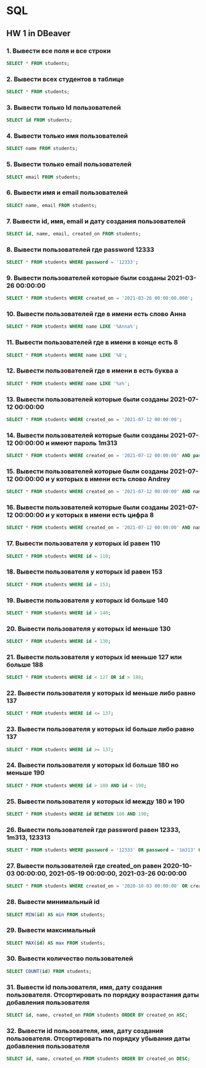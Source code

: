 # SQL
## HW 1 in DBeaver

### 1. Вывести все поля и все строки
```sql
SELECT * FROM students;
```
### 2. Вывести всех студентов в таблице
```sql
SELECT * FROM students;
```
### 3. Вывести только Id пользователей
```sql
SELECT id FROM students;
```
### 4. Вывести только имя пользователей
```sql
SELECT name FROM students;
```
### 5. Вывести только email пользователей
```sql
SELECT email FROM students;
```
### 6. Вывести имя и email пользователей
```sql
SELECT name, email FROM students;
```
### 7. Вывести id, имя, email и дату создания пользователей
```sql
SELECT id, name, email, created_on FROM students;
```
### 8. Вывести пользователей где password 12333
```sql
SELECT * FROM students WHERE password = '12333';
```
### 9. Вывести пользователей которые были созданы 2021-03-26 00:00:00
```sql
SELECT * FROM students WHERE created_on = '2021-03-26 00:00:00.000';
```
### 10. Вывести пользователей где в имени есть слово Анна
```sql
SELECT * FROM students WHERE name LIKE '%Anna%';
```
### 11. Вывести пользователей где в имени в конце есть 8
```sql
SELECT * FROM students WHERE name LIKE '%8';
```
### 12. Вывести пользователей где в имени в есть буква а
```sql
SELECT * FROM students WHERE name LIKE '%a%';
```
### 13. Вывести пользователей которые были созданы 2021-07-12 00:00:00
```sql
SELECT * FROM students WHERE created_on = '2021-07-12 00:00:00';
```
### 14. Вывести пользователей которые были созданы 2021-07-12 00:00:00 и имеют пароль 1m313
```sql
SELECT * FROM students WHERE created_on = '2021-07-12 00:00:00' AND password = '1m313';
```
### 15. Вывести пользователей которые были созданы 2021-07-12 00:00:00 и у которых в имени есть слово Andrey
```sql
SELECT * FROM students WHERE created_on = '2021-07-12 00:00:00' AND name LIKE '%Andrey%';
```
### 16. Вывести пользователей которые были созданы 2021-07-12 00:00:00 и у которых в имени есть цифра 8
```sql
SELECT * FROM students WHERE created_on = '2021-07-12 00:00:00' AND name LIKE '%8%';
```
### 17. Вывести пользователя у которых id равен 110
```sql
SELECT * FROM students WHERE id = 110;
```
### 18. Вывести пользователя у которых id равен 153
```sql
SELECT * FROM students WHERE id = 153;
```
### 19. Вывести пользователя у которых id больше 140
```sql
SELECT * FROM students WHERE id > 140;
```
### 20. Вывести пользователя у которых id меньше 130
```sql
SELECT * FROM students WHERE id < 130;
```
### 21. Вывести пользователя у которых id меньше 127 или больше 188
```sql
SELECT * FROM students WHERE id < 127 OR id > 188;
```
### 22. Вывести пользователя у которых id меньше либо равно 137
```sql
SELECT * FROM students WHERE id <= 137;
```
### 23. Вывести пользователя у которых id больше либо равно 137
```sql
SELECT * FROM students WHERE id >= 137;
```
### 24. Вывести пользователя у которых id больше 180 но меньше 190
```sql
SELECT * FROM students WHERE id > 180 AND id < 190;
```
### 25. Вывести пользователя у которых id между 180 и 190
```sql
SELECT * FROM students WHERE id BETWEEN 180 AND 190;
```
### 26. Вывести пользователей где password равен 12333, 1m313, 123313
```sql
SELECT * FROM students WHERE password = '12333' OR password = '1m313' OR password = '123313';
```
### 27. Вывести пользователей где created_on равен 2020-10-03 00:00:00, 2021-05-19 00:00:00, 2021-03-26 00:00:00
```sql
SELECT * FROM students WHERE created_on = '2020-10-03 00:00:00' OR created_on = '2021-05-19 00:00:00' OR created_on = '2021-03-26 00:00:00';
```
### 28. Вывести минимальный id
```sql
SELECT MIN(id) AS min FROM students;
```
### 29. Вывести максимальный
```sql
SELECT MAX(id) AS max FROM students;
```
### 30. Вывести количество пользователей
```sql
SELECT COUNT(id) FROM students;
```
### 31. Вывести id пользователя, имя, дату создания пользователя. Отсортировать по порядку возрастания даты добавления пользователя
```sql
SELECT id, name, created_on FROM students ORDER BY created_on ASC;
```
### 32. Вывести id пользователя, имя, дату создания пользователя. Отсортировать по порядку убывания даты добавления пользователя
```sql
SELECT id, name, created_on FROM students ORDER BY created_on DESC;
```
